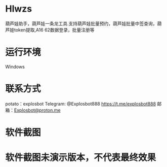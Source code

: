 # Hlwzs
葫芦娃助手，葫芦娃一条龙工具.支持葫芦娃批量预约，葫芦娃批量中签查询，葫芦娃token提取,A16 62数据登录，批量注册等

# 运行环境
Windows

# 联系方式
potato：explosbot Telegram: @Explosbot888 https://t.me/explosbot888 邮箱：Explosbot@proton.me

# 软件截图

# 软件截图未演示版本，不代表最终效果
